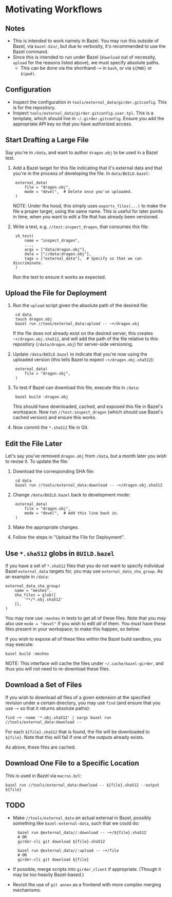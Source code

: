 # Motivating Workflows

## Notes

* This is intended to work namely in Bazel. You may run this outside of Bazel, via `bazel-bin/`, but due to verbosity, it's recommended to use the Bazel command.
* Since this is intended to run under Bazel (`download` out of necessity, `upload` for the reasons listed above), we must specify absolute paths.
    * This can be done via the shorthand `~+` in `bash`, or via `${PWD}` or `$(pwd)`.

## Configuration

* Inspect the configuration in `tools/external_data/girder.gitconfig`. This is for the repository.
* Inspect `tools/external_data/girder.gitconfig.user.tpl`. This is a template, which should live in `~/.girder.gitconfig`. Ensure you add the appropriate API key so that you have authorized access.

## Start Drafting a Large File

Say you're in `/data`, and want to author `dragon.obj` to be used in a Bazel
test.

1. Add a Bazel target for this file indicating that it's external data and that you're in the process of developing the file. In `data/BUILD.bazel`:

        external_data(
            file = "dragon.obj",
            mode = "devel",  # Delete once you've uploaded.
        )

    NOTE: Under the hood, this simply uses `exports_files(...)` to make the file a proper target, using the same name. This is useful for later points in time, when you want to edit a file that has already been versioned.

2. Write a test, e.g. `//test:inspect_dragon`, that consumes this file:

        sh_test(
            name = "inspect_dragon",
            ...,
            args = ["data/dragon.obj"],
            data = ["//data:dragon.obj"],
            tags = ["external_data"],  # Specify so that we can discriminate.
        )

    Run the test to ensure it works as expected.

## Upload the File for Deployment

1. Run the `upload` script given the absolute path of the desired file:

        cd data
        touch dragon.obj
        bazel run //toos/external_data:upload -- ~+/dragon.obj

    If the file does not already exist on the desired server, this creates
    `~+/dragon.obj.sha512`, and will add the path of the file relative to this
    repository (`/data/dragon.obj`) for server-side versioning.

2. Update `/data/BUILD.bazel` to indicate that you're now using the uploaded version (this tells Bazel to expect `~+/dragon.obj.sha512`):

        external_data(
            file = "dragon.obj",
        )

3. To test if Bazel can download this file, execute this in `/data`:

        bazel build :dragon.obj

    This should have downloaded, cached, and exposed this file in Bazel's workspace.
    Now run `//test:inspect_dragon` (which should use Bazel's cached version) and ensure this works.

4. Now commit the `*.sha512` file in Git.

## Edit the File Later

Let's say you've removed `dragon.obj` from `/data`, but a month later you wish to revise it. To update the file:

1. Download the corresponding SHA file:

        cd data
        bazel run //tools/external_data:download -- ~+/dragon.obj.sha512

2. Change `/data/BUILD.bazel` back to development mode:

        external_data(
            file = "dragon.obj",
            mode = "devel",  # Add this line back in.
        )

3. Make the appropriate changes.

4. Follow the steps in "Upload the File for Deployment".

## Use `*.sha512` globs in `BUILD.bazel`

If you have a set of `*.sha512` files that you do not want to specify individual Bazel `external_data` targets for, you may use `external_data_sha_group`. As an example in `/data`:

    external_data_sha_group(
        name = "meshes",
        sha_files = glob([
            '**/*.obj.sha512'
        ]),
    )

You may now use `:meshes` in tests to get all of these files. Note that you may also use `mode = "devel"` if you wish to edit *all* of them. You *must* have these files present in your workspace; to make this happen, so below.

If you wish to expose all of these files within the Bazel build sandbox, you may execute:

    bazel build :meshes

NOTE: This interface will cache the files under `~/.cache/bazel-girder`, and thus you will not need to re-download these files.

## Download a Set of Files

If you wish to download *all* files of a given extension at the specified revision under a certain directory, you may use `find` (and ensure that you use `~+` so that it returns absolute paths):

    find ~+ -name '*.obj.sha512' | xargs bazel run //tools/external_data:download --

For each `${file}.sha512` that is found, the file will be downloaded to `${file}`. Note that this will fail if one of the outputs already exists.

As above, these files are cached.

## Download One File to a Specific Location

This is used in Bazel via `macros.bzl`:

    bazel run //tools/external_data:download -- ${file}.sha512 --output ${file}

## TODO

* Make `//tools/external_data` an actual external in Bazel, possibly something like `bazel-external-data`, such that we could do:

        bazel run @external_data//:download -- ~+/${file}.sha512
        # OR
        girder-cli git download ${file}.sha512

        bazel run @external_data//:upload -- ~+/file
        # OR
        girder-cli git download ${file}

* If possible, merge scripts into `girder_client` if appropriate. (Though it may be too heavily Bazel-based.)
* Revisit the use of `git annex` as a frontend with more complex merging mechanisms.
